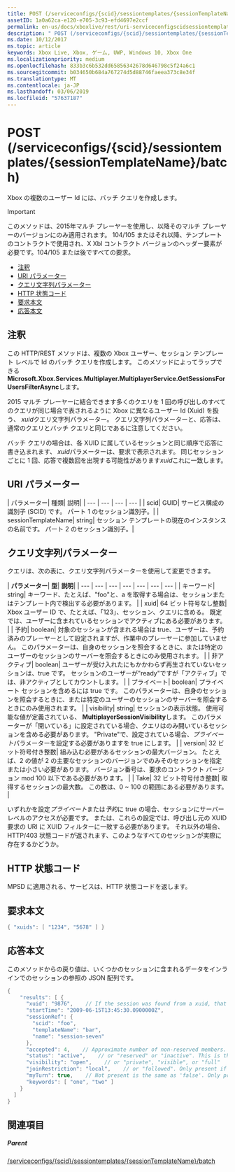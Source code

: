 ```yaml
---
title: POST (/serviceconfigs/{scid}/sessiontemplates/{sessionTemplateName}/batch)
assetID: 1a0a62ca-e120-e705-3c93-efd4697e2ccf
permalink: en-us/docs/xboxlive/rest/uri-serviceconfigscidsessiontemplatessessiontemplatenamebatchpost.html
description: " POST (/serviceconfigs/{scid}/sessiontemplates/{sessionTemplateName}/batch)"
ms.date: 10/12/2017
ms.topic: article
keywords: Xbox Live, Xbox, ゲーム, UWP, Windows 10, Xbox One
ms.localizationpriority: medium
ms.openlocfilehash: 833b3c6b532dd65856342678d646798c5f24a6c1
ms.sourcegitcommit: b034650b684a767274d5d88746faeea373c8e34f
ms.translationtype: MT
ms.contentlocale: ja-JP
ms.lasthandoff: 03/06/2019
ms.locfileid: "57637187"
---
```

# <a name="post-serviceconfigsscidsessiontemplatessessiontemplatenamebatch"></a>POST (/serviceconfigs/{scid}/sessiontemplates/{sessionTemplateName}/batch)
Xbox の複数のユーザー Id には、バッチ クエリを作成します。

> [!IMPORTANT]
> このメソッドは、2015年マルチ プレーヤーを使用し、以降そのマルチ プレーヤーのバージョンにのみ適用されます。 104/105 またはそれ以降、テンプレートのコントラクトで使用され、X Xbl コントラクト バージョンのヘッダー要素が必要です。104/105 または後ですべての要求。

  * [注釈](#ID4ET)
  * [URI パラメーター](#ID4EKB)
  * [クエリ文字列パラメーター](#ID4EVB)
  * [HTTP 状態コード](#ID4EGF)
  * [要求本文](#ID4ENF)
  * [応答本文](#ID4EWF)

<a id="ID4ET"></a>


## <a name="remarks"></a>注釈

この HTTP/REST メソッドは、複数の Xbox ユーザー、セッション テンプレート レベルで Id のバッチ クエリを作成します。 このメソッドによってラップできる**Microsoft.Xbox.Services.Multiplayer.MultiplayerService.GetSessionsForUsersFilterAsync**します。

2015 マルチ プレーヤーに結合できます多くのクエリを 1 回の呼び出しのすべてのクエリが同じ場合で表されるように Xbox に異なるユーザー Id (Xuid) を扱う、 *xuid*クエリ文字列パラメーター。 クエリ文字列パラメーターと、応答は、通常のクエリとバッチ クエリと同じであるに注意してください。

バッチ クエリの場合は、各 XUID に属しているセッションと同じ順序で応答に書き込まれます、 *xuid*パラメーターは、要求で表示されます。 同じセッションごとに 1 回、応答で複数回を出現する可能性があります*xuid*これに一致します。

<a id="ID4EKB"></a>


## <a name="uri-parameters"></a>URI パラメーター

| パラメーター| 種類| 説明|
| --- | --- | --- | --- |
| scid| GUID| サービス構成の識別子 (SCID) です。 パート 1 のセッション識別子。|
| sessionTemplateName| string| セッション テンプレートの現在のインスタンスの名前です。 パート 2 のセッション識別子。|

<a id="ID4EVB"></a>


## <a name="query-string-parameters"></a>クエリ文字列パラメーター

クエリは、次の表に、クエリ文字列パラメーターを使用して変更できます。

| <b>パラメーター</b>| <b>型</b>| <b>説明</b>|
| --- | --- | --- | --- | --- | --- | --- |
| キーワード| string| キーワード、たとえば、"foo"と、a を取得する場合は、セッションまたはテンプレート内で検出する必要があります。 |
| xuid| 64 ビット符号なし整数| Xbox ユーザー ID で、たとえば、「123」、セッション、クエリに含める。 既定では、ユーザーに含まれているセッションでアクティブにある必要があります。 |
| 予約| boolean| 対象のセッションが含まれる場合は true、ユーザーは、予約済みのプレーヤーとして設定されますが、作業中のプレーヤーに参加していません。 このパラメーターは、自身のセッションを照会するときに、または特定のユーザーのセッションのサーバーを照会するときにのみ使用されます。 |
| 非アクティブ| boolean| ユーザーが受け入れたにもかかわらず再生されていないセッションは、true です。 セッションのユーザーが"ready"ですが「アクティブ」では、非アクティブとしてカウントします。 |
| プライベート| boolean| プライベート セッションを含めるには true です。 このパラメーターは、自身のセッションを照会するときに、または特定のユーザーのセッションのサーバーを照会するときにのみ使用されます。 |
| visibility| string| セッションの表示状態。 使用可能な値が定義されている、 <b>MultiplayerSessionVisibility</b>します。 このパラメーターが「開いている」に設定されている場合、クエリはのみ開いているセッションを含める必要があります。 "Private"で、設定されている場合、<i>プライベート</i>パラメーターを設定する必要がありますを true にします。 |
| version| 32 ビット符号付き整数| 組み込む必要があるセッションの最大バージョン。 たとえば、2 の値が 2 の主要なセッションのバージョンでのみそのセッションを指定または小さい必要があります。 バージョン番号は、要求のコントラクト バージョン mod 100 以下である必要があります。 |
| Take| 32 ビット符号付き整数| 取得するセッションの最大数。 この数は、0 ~ 100 の範囲にある必要があります。 |


いずれかを設定*プライベート*または*予約*に true の場合、セッションにサーバー レベルのアクセスが必要です。 または、これらの設定では、呼び出し元の XUID 要求の URI に XUID フィルターに一致する必要があります。 それ以外の場合、HTTP/403 状態コードが返されます、このようなすべてのセッションが実際に存在するかどうか。

<a id="ID4EGF"></a>


## <a name="http-status-codes"></a>HTTP 状態コード
MPSD に適用される、サービスは、HTTP 状態コードを返します。  
<a id="ID4ENF"></a>


## <a name="request-body"></a>要求本文


```cpp
{ "xuids": [ "1234", "5678" ] }

```


<a id="ID4EWF"></a>


## <a name="response-body"></a>応答本文

このメソッドからの戻り値は、いくつかのセッションに含まれるデータをインラインでのセッションの参照の JSON 配列です。


```cpp
{
    "results": [ {
      "xuid": "9876",    // If the session was found from a xuid, that xuid.
      "startTime": "2009-06-15T13:45:30.0900000Z",
      "sessionRef": {
        "scid": "foo",
        "templateName": "bar",
        "name": "session-seven"
      },
      "accepted": 4,    // Approximate number of non-reserved members.
      "status": "active",    // or "reserved" or "inactive". This is the state of the user in the session, not the session itself. Only present if the session was found using a xuid.
      "visibility": "open",    // or "private", "visible", or "full"
      "joinRestriction": "local",    // or "followed". Only present if 'visibility' is "open" or "full" and the session has a join restriction.
      "myTurn": true,    // Not present is the same as 'false'. Only present if the session was found using a xuid.
      "keywords": [ "one", "two" ]
    }
  ]
}
```


<a id="ID4EDG"></a>


## <a name="see-also"></a>関連項目

<a id="ID4EFG"></a>


##### <a name="parent"></a>Parent

[/serviceconfigs/{scid}/sessiontemplates/{sessionTemplateName}/batch](uri-serviceconfigscidsessiontemplatessessiontemplatenamebatch.md)

